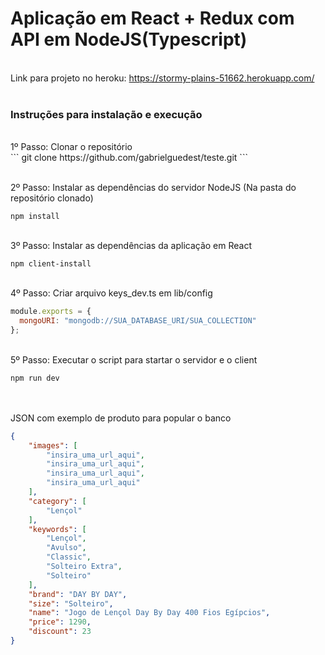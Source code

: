 <h1> Aplicação em React + Redux com API em NodeJS(Typescript) </h1>

<br>Link para projeto no heroku: https://stormy-plains-51662.herokuapp.com/<br><br>

<h3> Instruções para instalação e execução</h3>
<br>1º Passo: Clonar o repositório<br>
```
git clone https://github.com/gabrielguedest/teste.git
```

<br>2º Passo: Instalar as dependências do servidor NodeJS (Na pasta do repositório clonado) <br>
```
npm install 
```

<br>3º Passo: Instalar as dependências da aplicação em React <br>
```
npm client-install
```

<br>4º Passo: Criar arquivo keys_dev.ts em lib/config<br>
```javascript
module.exports = {
  mongoURI: "mongodb://SUA_DATABASE_URI/SUA_COLLECTION"
};
```

<br>5º Passo: Executar o script para startar o servidor e o client<br>
```
npm run dev
```

<br><br>JSON com exemplo de produto para popular o banco </bold><br>
```json
{
    "images": [
        "insira_uma_url_aqui",
        "insira_uma_url_aqui",
        "insira_uma_url_aqui",
        "insira_uma_url_aqui"
    ],
    "category": [
        "Lençol"
    ],
    "keywords": [
        "Lençol",
        "Avulso",
        "Classic",
        "Solteiro Extra",
        "Solteiro"
    ],
    "brand": "DAY BY DAY",
    "size": "Solteiro",
    "name": "Jogo de Lençol Day By Day 400 Fios Egípcios",
    "price": 1290,
    "discount": 23
}
```
